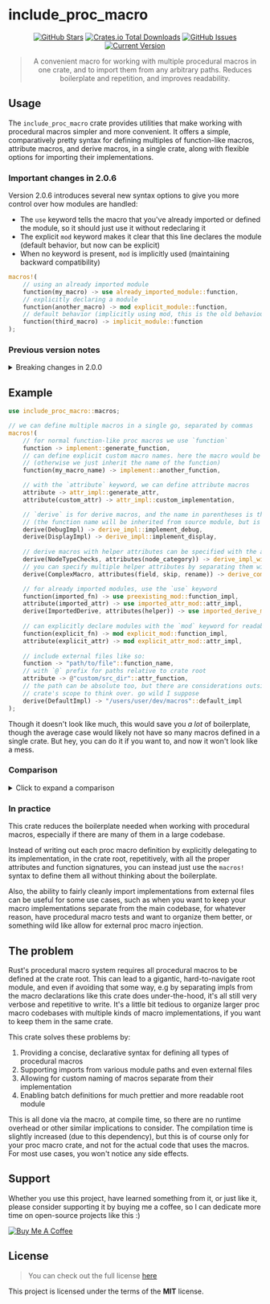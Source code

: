 include_proc_macro
============

<div style="text-align: center;">

[![GitHub Stars](https://img.shields.io/github/stars/orgrinrt/include_proc_macro.svg)](https://github.com/orgrinrt/include_proc_macro/stargazers)
[![Crates.io Total Downloads](https://img.shields.io/crates/d/include_proc_macro)](https://crates.io/crates/include_proc_macro)
[![GitHub Issues](https://img.shields.io/github/issues/orgrinrt/include_proc_macro.svg)](https://github.com/orgrinrt/include_proc_macro/issues)
[![Current Version](https://img.shields.io/badge/version-2.0.5-blue.svg)](https://github.com/orgrinrt/include_proc_macro)

> A convenient macro for working with multiple procedural macros in one crate, and to import them from any arbitrary paths. Reduces boilerplate and repetition, and improves readability.

</div>

## Usage

The
`include_proc_macro` crate provides utilities that make working with procedural macros simpler and more convenient. It offers a simple, comparatively pretty syntax for defining multiples of function-like macros, attribute macros, and derive macros, in a single crate, along with flexible options for importing their implementations.

### Important changes in 2.0.6

Version 2.0.6 introduces several new syntax options to give you more control over how modules are handled:

- The `use` keyword tells the macro that you've already imported or defined the module, so it should just use it without redeclaring it
- The explicit `mod` keyword makes it clear that this line declares the module (default behavior, but now can be explicit)
- When no keyword is present, `mod` is implicitly used (maintaining backward compatibility)

```rust
macros!(
    // using an already imported module
    function(my_macro) -> use already_imported_module::function,
    // explicitly declaring a module
    function(another_macro) -> mod explicit_module::function,
    // default behavior (implicitly using mod, this is the old behaviour)
    function(third_macro) -> implicit_module::function
);
```

### Previous version notes

<details>
<summary>Breaking changes in 2.0.0</summary>

Version 2.0.0 completely overhauls the api and the way the macros are used:

```rust
// old:
include_proc_macro::include_proc_macro!(
    "some/path/to/file",
    alternatively / using / idents
);
// this would often cause name clashes, competing implementations
// and other issues, and was fairly unusable/unneeded outside of very niche applications.
// it was also only for including external macros from arbitrary paths,
// which still resulted in you having to be verbose or otherwise tricky with other macros
// in the crate's module tree
```

For better readability, increased control, and making use of different types of proc macros in a single crate easier, the syntax evolved thus:

```rust
// new:
include_proc_macro::macros!(
    // literal paths are still supported (relative and absolute)
    function -> "old/style/literal/path/inclusion"::macro_impl,
    // "just works" with normal module paths
    attribute -> any::amount::of:nested::mods::attr_impl,
    // with a `@` prefix we can more conveniently include macro implementations from 
    // paths at custom source dir within the crate, such as tests
    derive(MacroName) -> @"this/path/is/relative/to/crate/root"::derive_impl 
);
// now we hide implementation details within modules, and delegate to them
// within the crate root. should be fairly clash-free, and handles
// pretty much all the macros you'd want in a single proc-macro crate
```

</details>

## Example

```rust
use include_proc_macro::macros;

// we can define multiple macros in a single go, separated by commas
macros!(
    // for normal function-like proc macros we use `function`
    function -> implement::generate_function,
    // can define explicit custom macro names. here the macro would be `my_macro_name`
    // (otherwise we just inherit the name of the function)
    function(my_macro_name) -> implement::another_function,

    // with the `attribute` keyword, we can define attribute macros
    attribute -> attr_impl::generate_attr,
    attribute(custom_attr) -> attr_impl::custom_implementation,

    // `derive` is for derive macros, and the name in parentheses is the actual derive name
    // (the function name will be inherited from source module, but is seldom needed)
    derive(DebugImpl) -> derive_impl::implement_debug,
    derive(DisplayImpl) -> derive_impl::implement_display,
    
    // derive macros with helper attributes can be specified with the attributes() syntax
    derive(NodeTypeChecks, attributes(node_category)) -> derive_impl_with_attrs::impl_with_attributes,
    // you can specify multiple helper attributes by separating them with commas
    derive(ComplexMacro, attributes(field, skip, rename)) -> derive_complex::implementation,

    // for already imported modules, use the `use` keyword
    function(imported_fn) -> use preexisting_mod::function_impl,
    attribute(imported_attr) -> use imported_attr_mod::attr_impl,
    derive(ImportedDerive, attributes(helper)) -> use imported_derive_mod::derive_impl,
    
    // can explicitly declare modules with the `mod` keyword for readability/clarity
    function(explicit_fn) -> mod explicit_mod::function_impl,
    attribute(explicit_attr) -> mod explicit_attr_mod::attr_impl,
    
    // include external files like so:
    function -> "path/to/file"::function_name,
    // with `@` prefix for paths relative to crate root
    attribute -> @"custom/src_dir"::attr_function,
    // the path can be absolute too, but there are considerations outside of this
    // crate's scope to think over. go wild I suppose
    derive(DefaultImpl) -> "/users/user/dev/macros"::default_impl
);
```

Though it doesn't look like much, this would save you *a
lot* of boilerplate, though the average case would likely not have so many macros defined in a single crate. But hey, you can do it if you want to, and now it won't look like a mess.

### Comparison

<details>
<summary>Click to expand a comparison</summary>

This is short and sweet bit is what we can have, if we use this crate:

```rust
macros!(
    function -> foo::bar,
    attribute(generate_documentation) -> attr_impl::gen_doc,
    derive(DefaultImpl) -> derive_impl::impl_default,
    derive(NodeTypeChecks, attributes(node_category)) -> derive_impl_with_attrs::impl_with_attributes,
    derive(Validate, attributes(required, length, range)) -> derive_multiple_attrs::generate_validation,
    function(fizz) -> foo::fizzbuzz,
    function(greet) -> "hello.rs"::hello,
    attribute(derive_debug) -> @"test/inner.rs"::attr_derive_debug,
    derive(DisplayImpl) -> @"test/subdir/subdir.rs"::generate_display_impl,
    // using the new module handling syntax:
    function(reuse_module) -> use already_imported::reuse_func,
    attribute(explicit_mod) -> mod explicitly_declared::attr_func,
    derive(ImportedMacro) -> use imported_derive_mod::derive_func
);
```

Otherwise it could look something like this:

```rust
mod foo;
mod attr_impl;
mod derive_impl;
mod derive_impl_with_attrs;
mod derive_multiple_attrs;
use already_imported;
use imported_derive_mod;
mod explicitly_declared;

#[proc_macro]
pub fn bar(input: proc_macro::TokenStream) -> proc_macro::TokenStream {
    foo::bar(input)
}
#[proc_macro_attribute]
pub fn generate_documentation(attr: proc_macro::TokenStream, item: proc_macro::TokenStream) -> proc_macro::TokenStream {
    attr_impl::gen_doc(attr, item)
}
#[proc_macro_derive(DefaultImpl)]
pub fn impl_default(input: proc_macro::TokenStream) -> proc_macro::TokenStream {
    derive_impl::impl_default(input)
}
#[proc_macro_derive(NodeTypeChecks, attributes(node_category))]
pub fn impl_with_attributes(input: proc_macro::TokenStream) -> proc_macro::TokenStream {
    derive_impl_with_attrs::impl_with_attributes(input)
}
#[proc_macro_derive(Validate, attributes(required, length, range))]
pub fn generate_validation(input: proc_macro::TokenStream) -> proc_macro::TokenStream {
    derive_multiple_attrs::generate_validation(input)
}
#[proc_macro]
pub fn fizz(input: proc_macro::TokenStream) -> proc_macro::TokenStream {
    foo::fizzbuzz(input)
}
#[proc_macro]
pub fn greet(input: proc_macro::TokenStream) -> proc_macro::TokenStream {
    #[path = "hello.rs"]
    mod __inner;
    __inner::hello(input)
}
#[proc_macro_attribute]
pub fn derive_debug(attr: proc_macro::TokenStream, item: proc_macro::TokenStream) -> proc_macro::TokenStream {
    mod __inner {
        include!(concat!(env!("CARGO_MANIFEST_DIR"), "/test/inner.rs"));
    }
    __inner::attr_derive_debug(attr, item)
}
#[allow(non_snake_case)]
#[proc_macro_derive(DisplayImpl)]
pub fn DisplayImpl(input: proc_macro::TokenStream) -> proc_macro::TokenStream {
    mod __inner {
        include!(concat!(env!("CARGO_MANIFEST_DIR"), "/test/subdir/subdir.rs"));
    }
    __inner::generate_display_impl(input)
}
#[proc_macro]
pub fn reuse_module(input: proc_macro::TokenStream) -> proc_macro::TokenStream {
    already_imported::reuse_func(input)
}
#[proc_macro_attribute]
pub fn explicit_mod(attr: proc_macro::TokenStream, item: proc_macro::TokenStream) -> proc_macro::TokenStream {
    explicitly_declared::attr_func(attr, item)
}
#[proc_macro_derive(ImportedMacro)]
pub fn ImportedMacro(input: proc_macro::TokenStream) -> proc_macro::TokenStream {
    imported_derive_mod::derive_func(input)
}
```

</details>

### In practice

This crate reduces the boilerplate needed when working with procedural macros, especially if there are many of them in a large codebase.

Instead of writing out each proc macro definition by explicitly delegating to its implementation, in the crate root, repetitively, with all the proper attributes and function signatures, you can instead just use the
`macros!` syntax to define them all without thinking about the boilerplate.

Also, the ability to fairly cleanly import implementations from external files can be useful for some use cases, such as when you want to keep your macro implementations separate from the main codebase, for whatever reason, have procedural macro tests and want to organize them better, or something wild like allow for external proc macro injection.

## The problem

Rust's procedural macro system requires all procedural macros to be defined at the crate root. This can lead to a gigantic, hard-to-navigate root module, and even if avoiding that some way, e.g by separating impls from the macro declarations like this crate does under-the-hood, it's all still very verbose and repetitive to write. It's a little bit tedious to organize larger proc macro codebases with multiple kinds of macro implementations, if you want to keep them in the same crate.

This crate solves these problems by:

1. Providing a concise, declarative syntax for defining all types of procedural macros
2. Supporting imports from various module paths and even external files
3. Allowing for custom naming of macros separate from their implementation
4. Enabling batch definitions for much prettier and more readable root module

This is all done via the macro, at compile time, so there are no runtime overhead or other similar implications to consider. The compilation time is slightly increased (due to this dependency), but this is of course only for your proc macro crate, and not for the actual code that uses the macros. For most use cases, you won't notice any side effects.

## Support

Whether you use this project, have learned something from it, or just like it, please consider supporting it by buying me a coffee, so I can dedicate more time on open-source projects like this :)

<a href="https://buymeacoffee.com/orgrinrt" target="_blank"><img src="https://www.buymeacoffee.com/assets/img/custom_images/orange_img.png" alt="Buy Me A Coffee" style="height: auto !important;width: auto !important;" ></a>

## License

> You can check out the full license [here](https://github.com/orgrinrt/include_proc_macro/blob/master/LICENSE)

This project is licensed under the terms of the **MIT** license.
